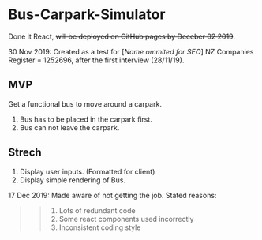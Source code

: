 # Bus-Carpark-Simulator

Done it React, ~~will be deployed on GitHub pages by Deceber 02 2019~~.

30 Nov 2019: Created as a test for [*Name ommited for SEO*] NZ Companies Register = 1252696, after the first interview (28/11/19).  

## MVP

Get a functional bus to move around a carpark.
  1. Bus has to be placed in the carpark first.
  2. Bus can not leave the carpark.

## Strech
  1. Display user inputs. (Formatted for client)
  2. Display simple rendering of Bus.
  
  
  17 Dec 2019: Made aware of not getting the job.
       Stated reasons:  
 >> 1. Lots of redundant code  
 >> 2. Some react components used incorrectly  
 >> 3. Inconsistent coding style  
